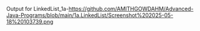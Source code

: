 Output for LinkedList_1a-https://github.com/AMITHGOWDAHM/Advanced-Java-Programs/blob/main/1a.LinkedList/Screenshot%202025-05-18%20103739.png
